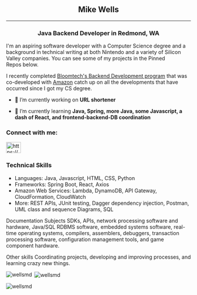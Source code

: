 <h2 align="center">Mike Wells</h2>
<hr>
<h3 align="center">Java Backend Developer in Redmond, WA</h3>

<p>I'm an aspiring software developer with a Computer Science degree and a background in technical writing at both Nintendo and a variety of Silicon Valley companies. You can see some of my projects in the Pinned Repos below.</p>

<p>I recently completed <a href="https://www.bloomtech.com/courses/backend-development">Bloomtech's Backend Development program</a> that was co-developed with <a href="https://amazontechnicalacademy.com/training-providers">Amazon</a> catch up on all the developments that have occurred since I got my CS degree.</p>

- 🔭 I’m currently working on **URL shortener**

- 🌱 I’m currently learning **Java, Spring, more Java, some Javascript, a dash of React, and frontend-backend-DB coordination**

<h3 align="left">Connect with me:</h3>
<p align="left">
<a href="https://linkedin.com/in/michael-david-wells/" target="blank"><img align="center" src="https://raw.githubusercontent.com/rahuldkjain/github-profile-readme-generator/master/src/images/icons/Social/linked-in-alt.svg" alt="https://www.linkedin.com/in/michael-david-wells/" height="30" width="40" /></a>
</p>

<h3 align="left">Technical Skills</h3>
<ul>
  <li>Languages: Java, Javascript, HTML, CSS, Python</li>
  <li>Frameworks: Spring Boot, React, Axios</li>
  <li>Amazon Web Services: Lambda, DynamoDB, API Gateway, CloudFormation, CloudWatch</li>
  <li>More: REST APIs, JUnit testing, Dagger dependency injection, Postman, UML class and sequence Diagrams, SQL</li>
</ul>

Documentation Subjects
SDKs, APIs, network processing software and hardware, Java/SQL RDBMS software, embedded systems software, real-time operating systems, compilers, assemblers, debuggers, transaction processing software, configuration management tools, and game component hardware.

Other skills
Coordinating projects, developing and improving processes, and learning crazy new things.

<p><img align="left" src="https://github-readme-stats.vercel.app/api/top-langs?username=wellsmd&show_icons=true&locale=en&layout=compact" alt="wellsmd" /></p>

<p>&nbsp;<img align="center" src="https://github-readme-stats.vercel.app/api?username=wellsmd&show_icons=true&locale=en" alt="wellsmd" /></p>

<p><img align="center" src="https://github-readme-streak-stats.herokuapp.com/?user=wellsmd&" alt="wellsmd" /></p>

